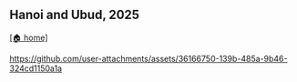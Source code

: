## Hanoi and Ubud, 2025
[[🏠 home]](/)



https://github.com/user-attachments/assets/36166750-139b-485a-9b46-324cd1150a1a

